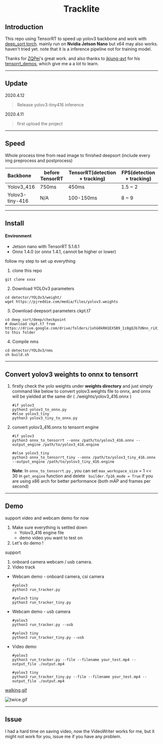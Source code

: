 <h1 align='center'>Tracklite</h1>

## Introduction

This repo using TensorRT to speed up yolov3 backbone and work with [deep_sort torch](https://github.com/ZQPei/deep_sort_pytorch).  mainly run on **Nvidia Jetson Nano** but x64 may also works. haven't tried yet. note that it is a inference pipeline not for training model.

Thanks for [ZQPei](https://github.com/ZQPei)'s great work. and also thanks to [jkjung-avt](https://github.com/jkjung-avt) for his [tensorrt_demos](https://github.com/jkjung-avt/tensorrt_demos), which give me a a lot to learn.

------

## Update

2020.4.12

> Release yolov3-tiny416 inference

2020.4.11

> first upload the project

------

## Speed

Whole process time from read image to finished deepsort (include every img preprocess and postprocess)

| Backbone        | before TensorRT | TensorRT(detection + tracking) | FPS(detection + tracking) |
| :-------------- | --------------- | ------------------------------ | ------------------------- |
| Yolov3_416      | 750ms           | 450ms                          | 1.5 ~ 2                   |
| Yolov3-tiny-416 | N/A             | 100-150ms                      | 8 ~ 9                     |

------

## Install

#### Environment

- Jetson nano with TensorRT 5.1.6.1
- Onnx 1.4.0 (or onnx 1.4.1, cannot be higher or lower)



follow my step to set up everything

1. clone this repo

```
git clone xxxx
```

2. Download YOLOv3 parameters

```
cd detector/YOLOv3/weight/
wget https://pjreddie.com/media/files/yolov3.weights
```

3. Download deepsort parameters ckpt.t7

```
cd deep_sort/deep/checkpoint
# download ckpt.t7 from
https://drive.google.com/drive/folders/1xhG0kRH1EX5B9_Iz8gQJb7UNnn_riXi6 to this folder
```

4. Compile nms

```
cd detector/YOLOv3/nms
sh build.sh
```

------



## Convert yolov3 weights to onnx to tensorrt

1. firstly check the yolo weights under **weights directory** and just simply command like below to convert yolov3.weights file to onnx,  and onnx will be yielded at the same dir ( ./weights/yolov3_416.onnx )

   ```shell
   #if yolov3
   python3 yolov3_to_onnx.py
   #else yolov3_tiny
   python3 yolov3_tiny_to_onnx.py
   ```

2. convert yolov3_416.onnx to tensorrt engine

   ```shell
   #if yolov3
   python3 onnx_to_tensorrt --onnx /path/to/yolov3_416.onnx --output_engine /path/to/yolov3_416.engine
   
   #else yolov3_tiny
   python3 onnx_to_tensorrt_tiny --onnx /path/to/yolov3_tiny_416.onnx --output_engine /path/to/yolov3_tiny_416.engine
   ```

   

   **Note**: In `onnx_to_tensorrt.py` , you can set `max_workspace_size` = 1 << 30 in `get_engine` function and delete ` builder.fp16_mode = True` if you are using x86 arch for better performance (both mAP and frames per second)

------

## Demo

support video and webcam demo for now

1. Make sure everything is settled down
   - Yolov3_416 engine file
   - demo video you want to test on
2. Let's do demo !

support 

1. onboard camera webcam / usb camera. 
2. Video track

- Webcam demo - onboard camera, csi camera

  ```shell
  #yolov3
  python3 run_tracker.py
  
  #yolov3 tiny
  python3 run_tracker_tiny.py
  ```

- Webcam demo - usb camera

  ```shell
  #yolov3
  python3 run_tracker.py --usb
  
  #yolov3 tiny
  python3 run_tracker_tiny.py --usb
  ```

- Video demo

  ```shell
  #yolov3
  python3 run_tracker.py --file --filename your_test.mp4 --output_file ./output.mp4
  
  #yolov3 tiny
  python3 run_tracker_tiny.py --file --filename your_test.mp4 --output_file ./output.mp4
  ```

[walking.gif](https://img-blog.csdnimg.cn/20200412151326127.gif)

![twice.gif](https://github.com/Stephenfang51/tracklite/blob/master/example/twice.gif)

------

## Issue 

I had a hard time on saving video, now the VideoWriter works for me, but it might not work for you, issue me if you have any problem.

